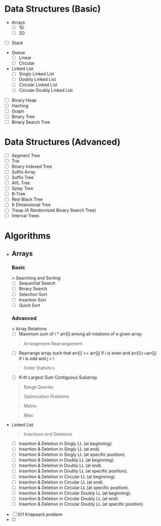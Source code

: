 # Data Structures (Basic)
- Arrays
  - [ ] 1D
  - [ ] 2D
- [ ] Stack
- Queue
  - [ ] Linear 
  - [ ] Circular
- Linked List  
  - [ ] Singly Linked List
  - [ ] Doubly Linked List
  - [ ] Circular Linked List
  - [ ] Circular Doubly Linked List
- [ ] Binary Heap
- [ ] Hashing
- [ ] Graph
- [ ] Binary Tree
- [ ] Binary Search Tree
# Data Structures (Advanced)
- [ ] Segment Tree
- [ ] Trie
- [ ] Binary Indexed Tree
- [ ] Suffix Array
- [ ] Suffix Tree
- [ ] AVL Tree
- [ ] Splay Tree
- [ ] B-Tree
- [ ] Red-Black Tree
- [ ] K Dimensional Tree
- [ ] Treap (A Randomized Binary Search Tree)
- [ ] Interval Trees
# Algorithms
- <h2>Arrays</h2>

  <h3>Basic</h3>
  > Searching and Sorting
  
    - [ ] Sequential Search
    - [ ] Binary Search
    - [ ] Selection Sort
    - [ ] Insertion Sort
    - [ ] Quick Sort
  
  <h3>Advanced</h3>
  > Array Rotations
  
    - [ ] Maximum sum of i * arr[i] among all rotations of a given array
  
  > Arrangement Rearrangement
    - [ ] Rearrange array such that arr[i] >= arr[j] if i is even and arr[i]<=arr[j] if i is odd and j < i
  
  > Order Statistics
    - [ ] K-th Largest Sum Contiguous Subarray
  
  > Range Queries
  
  > Optimization Problems
  
  > Matrix
  
  > Misc
    
- Linked List
  > Insertions and Deletions
    - [ ] Insertion & Deletion in Singly LL (at beginning).
    - [ ] Insertion & Deletion in Singly LL (at end).
    - [ ] Insertion & Deletion in Singly LL (at specific position).
    - [ ] Insertion & Deletion in Doubly LL (at beginning).
    - [ ] Insertion & Deletion in Doubly LL (at end).
    - [ ] Insertion & Deletion in Doubly LL (at specific position).
    - [ ] Insertion & Deletion in Circular LL (at beginning).
    - [ ] Insertion & Deletion in Circular LL (at end).
    - [ ] Insertion & Deletion in Circular LL (at specific position).
    - [ ] Insertion & Deletion in Circular Doubly LL (at beginning).
    - [ ] Insertion & Deletion in Circular Doubly LL (at end).
    - [ ] Insertion & Deletion in Circular Doubly LL (at specific position).
    
- [ ] 0/1 Knapsack problem
- [ ] 
